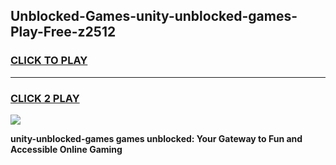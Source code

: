 
## Unblocked-Games-unity-unblocked-games-Play-Free-z2512
<h3>
<a href="https://premium76.site?title=unity-unblocked-games&ref=20A">CLICK TO PLAY</a></h3>
<hr>

<h3>
<a href="https://premium76.site?title=unity-unblocked-games&ref=20A">CLICK 2 PLAY</a>
  
</h3>

<a href="https://premium76.site?title=unity-unblocked-games&ref=20A"><img src="https://clearcache.store/games.png"></a>


**unity-unblocked-games games unblocked: Your Gateway to Fun and Accessible Online Gaming**
